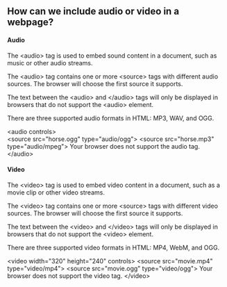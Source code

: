 ## How can we include audio or video in a webpage?

#### Audio 

The &lt;audio&gt; tag is used to embed sound content in a document, such as music or other audio streams.

The &lt;audio&gt; tag contains one or more &lt;source&gt; tags with different audio sources. The browser will choose the first source it supports.

The text between the  &lt;audio&gt; and &lt;/audio&gt; tags will only be displayed in browsers that do not support the &lt;audio&gt; element.

There are three supported audio formats in HTML: MP3, WAV, and OGG.

&lt;audio controls&gt;  
  &lt;source src=&quot;horse.ogg&quot; type=&quot;audio/ogg&quot;&gt;
  &lt;source src=&quot;horse.mp3&quot; type=&quot;audio/mpeg&quot;&gt;
  Your browser does not support the audio tag.
&lt;/audio&gt;

#### Video 

The &lt;video&gt; tag is used to embed video content in a document, such as a movie clip or other video streams.

The &lt;video&gt; tag contains one or more &lt;source&gt; tags with different video sources. The browser will choose the first source it supports.

The text between the &lt;video&gt; and &lt;/video&gt; tags will only be displayed in browsers that do not support the &lt;video&gt; element.

There are three supported video formats in HTML: MP4, WebM, and OGG.

&lt;video width=&quot;320&quot; height=&quot;240&quot; controls&gt;
  &lt;source src=&quot;movie.mp4&quot; type=&quot;video/mp4&quot;&gt;
  &lt;source src=&quot;movie.ogg&quot; type=&quot;video/ogg&quot;&gt;
  Your browser does not support the video tag.
&lt;/video&gt;
